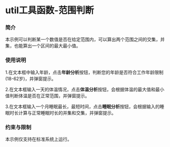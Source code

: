 # util工具函数-范围判断

### 简介

本示例可以判断某一个数值是否在给定范围内，可以算出两个范围之间的交集，并集，也能算出一个区间的最大最小值。

### 使用说明

1.在文本框中输入年龄，点击**年龄分析**按钮，判断您的年龄是否符合工作年龄限制(18-62岁)，并弹窗提示。

2.在文本框输入一天的体温情况，点击**体温分析**按钮，会根据体温的最大值和最小值判断体温是否在正常范围，并弹窗提示。

3.在文本框输入一个月睡眠最长，最短时间，点击**睡眠分析**按钮，会根据输入的睡眠时长计算与正常睡眠时长的并集和交集，并弹窗提示。

### 约束与限制

本示例仅支持在标准系统上运行。